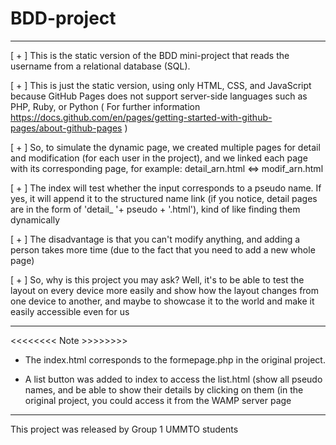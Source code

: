 # BDD-project
-----------------------------------------------------------------------------------------------------------------------------
[ + ] This is the static version of the BDD mini-project that reads the username from a relational database (SQL).

[ + ] This is just the static version, using only HTML, CSS, and JavaScript because GitHub Pages does not support server-side languages such as PHP, Ruby, or Python ( For further information https://docs.github.com/en/pages/getting-started-with-github-pages/about-github-pages )

[ + ] So, to simulate the dynamic page, we created multiple pages for detail and modification (for each user in the project), and we linked each page with its corresponding page, for example: detail_arn.html <=> modif_arn.html

[ + ] The index will test whether the input corresponds to a pseudo name. If yes, it will append it to the structured name link (if you notice, detail pages are in the form of 'detail_ '+ pseudo + '.html'), kind of like finding them dynamically

[ + ] The disadvantage is that you can't modify anything, and adding a person takes more time (due to the fact that you need to add a new whole page)

[ + ] So, why is this project you may ask? Well, it's to be able to test the layout on every device more easily and show how the layout changes from one device to another, and maybe to showcase it to the world and make it easily accessible even for us

-----------------------------------------------------------------------------------------------------------------------------

<<<<<<<<   Note  >>>>>>>>

+ The index.html corresponds to the formepage.php in the original project.

+ A list button was added to index to access the list.html (show all pseudo names, and be able to show their details by
  clicking on them (in the original project, you could access it from the WAMP server page
  
-----------------------------------------------------------------------------------------------------------------------------
This project was released by Group 1 UMMTO students
    


